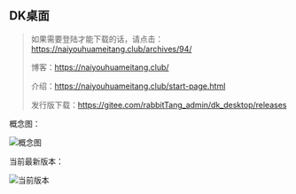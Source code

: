 ## DK桌面
> 如果需要登陆才能下载的话，请点击：https://naiyouhuameitang.club/archives/94/
>
> 博客：https://naiyouhuameitang.club/
>
> 介绍：https://naiyouhuameitang.club/start-page.html
>
> 发行版下载：https://gitee.com/rabbitTang_admin/dk_desktop/releases

概念图：

![概念图](https://images.gitee.com/uploads/images/2019/1225/193135_ea6ec4a5_5236363.png "概念图.png")

当前最新版本：

![当前版本](https://images.gitee.com/uploads/images/2019/1225/193153_8dcad896_5236363.png "0.5alpha测试图.png")
